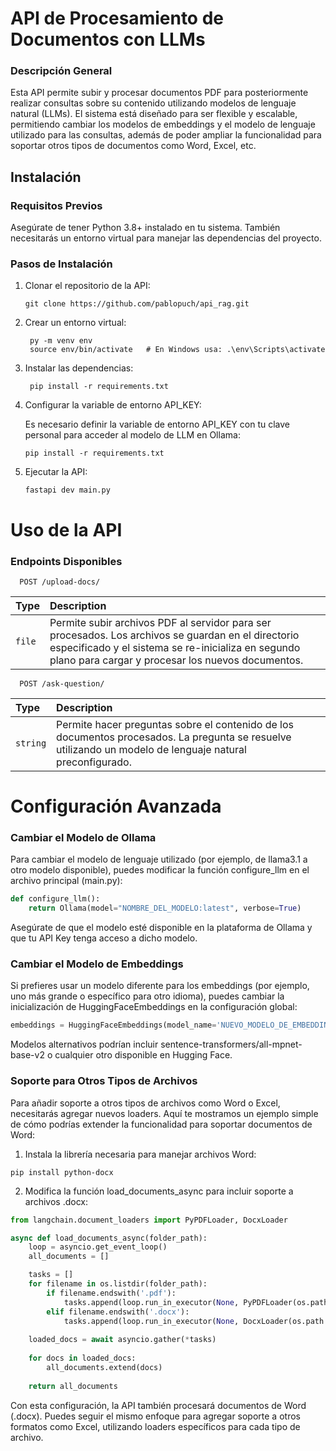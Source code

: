 # API de Procesamiento de Documentos con LLMs

### Descripción General

Esta API permite subir y procesar documentos PDF para posteriormente realizar consultas sobre su contenido utilizando modelos de lenguaje natural (LLMs). El sistema está diseñado para ser flexible y escalable, permitiendo cambiar los modelos de embeddings y el modelo de lenguaje utilizado para las consultas, además de poder ampliar la funcionalidad para soportar otros tipos de documentos como Word, Excel, etc.

## Instalación

### Requisitos Previos

Asegúrate de tener Python 3.8+ instalado en tu sistema. También necesitarás un entorno virtual para manejar las dependencias del proyecto.

### Pasos de Instalación

1. Clonar el repositorio de la API:

   ```
   git clone https://github.com/pablopuch/api_rag.git
    ```


2. Crear un entorno virtual:

   ```
    py -m venv env
    source env/bin/activate   # En Windows usa: .\env\Scripts\activate
   ```

3. Instalar las dependencias:

   ```
    pip install -r requirements.txt
   ```

4. Configurar la variable de entorno API_KEY:

    Es necesario definir la variable de entorno API_KEY con tu clave personal para acceder al modelo de LLM en Ollama:

   ```
   pip install -r requirements.txt
   ```

5. Ejecutar la API:

   ```
   fastapi dev main.py
   ```


# Uso de la API

### Endpoints Disponibles

```http
  POST /upload-docs/
```

| Type     | Description                |
| :------- | :------------------------- |
| `file` | Permite subir archivos PDF al servidor para ser procesados. Los archivos se guardan en el directorio especificado y el sistema se re-inicializa en segundo plano para cargar y procesar los nuevos documentos. |


```http
  POST /ask-question/
```

| Type     | Description                       |
| :------- | :-------------------------------- |
| `string` | Permite hacer preguntas sobre el contenido de los documentos procesados. La pregunta se resuelve utilizando un modelo de lenguaje natural preconfigurado. |

# Configuración Avanzada

### Cambiar el Modelo de Ollama

Para cambiar el modelo de lenguaje utilizado (por ejemplo, de llama3.1 a otro modelo disponible), puedes modificar la función configure_llm en el archivo principal (main.py):

```python
def configure_llm():
    return Ollama(model="NOMBRE_DEL_MODELO:latest", verbose=True)
```

Asegúrate de que el modelo esté disponible en la plataforma de Ollama y que tu API Key tenga acceso a dicho modelo.

### Cambiar el Modelo de Embeddings

Si prefieres usar un modelo diferente para los embeddings (por ejemplo, uno más grande o específico para otro idioma), puedes cambiar la inicialización de HuggingFaceEmbeddings en la configuración global:

```python
embeddings = HuggingFaceEmbeddings(model_name='NUEVO_MODELO_DE_EMBEDDINGS')
```

Modelos alternativos podrían incluir sentence-transformers/all-mpnet-base-v2 o cualquier otro disponible en Hugging Face.

### Soporte para Otros Tipos de Archivos

Para añadir soporte a otros tipos de archivos como Word o Excel, necesitarás agregar nuevos loaders. Aquí te mostramos un ejemplo simple de cómo podrías extender la funcionalidad para soportar documentos de Word:

1. Instala la librería necesaria para manejar archivos Word:

```
pip install python-docx
```

2. Modifica la función load_documents_async para incluir soporte a archivos .docx:

```python
from langchain.document_loaders import PyPDFLoader, DocxLoader

async def load_documents_async(folder_path):
    loop = asyncio.get_event_loop()
    all_documents = []

    tasks = []
    for filename in os.listdir(folder_path):
        if filename.endswith('.pdf'):
            tasks.append(loop.run_in_executor(None, PyPDFLoader(os.path.join(folder_path, filename)).load))
        elif filename.endswith('.docx'):
            tasks.append(loop.run_in_executor(None, DocxLoader(os.path.join(folder_path, filename)).load))
    
    loaded_docs = await asyncio.gather(*tasks)
    
    for docs in loaded_docs:
        all_documents.extend(docs)
    
    return all_documents
```

Con esta configuración, la API también procesará documentos de Word (.docx). Puedes seguir el mismo enfoque para agregar soporte a otros formatos como Excel, utilizando loaders específicos para cada tipo de archivo.
